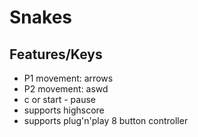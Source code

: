 Snakes
======


## Features/Keys

- P1 movement: arrows
- P2 movement: aswd
- c or start - pause
- supports highscore
- supports plug'n'play 8 button controller
